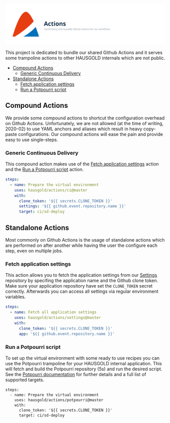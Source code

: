![Actions](doc/assets/project.svg)

This project is dedicated to bundle our shared Github Actions and it serves
some trampoline actions to other HAUSGOLD internals which are not public.

- [Compound Actions](#compound-actions)
  - [Generic Continuous Delivery](#generic-continuous-delivery)
- [Standalone Actions](#standalone-actions)
  - [Fetch application settings](#fetch-application-settings)
  - [Run a Potpourri script](#run-a-potpourri-script)

## Compound Actions

We provide some compound actions to shortcut the configuration overhead on
Github Actions. Unfortunately, we are not allowed (at the time of writing,
2020-02) to use YAML anchors and aliases which result in heavy copy-paste
configurations. Our compound actions will ease the pain and provide easy to use
single-steps.

### Generic Continuous Delivery

This compound action makes use of the [Fetch application
settings](#fetch-application-settings) action and the [Run a Potpourri
script](#run-a-potpourri-script) action.

```yaml
steps:
  - name: Prepare the virtual environment
    uses: hausgold/actions/ci@master
    with:
      clone_token: '${{ secrets.CLONE_TOKEN }}'
      settings: '${{ github.event.repository.name }}'
      target: ci/sd-deploy
```

## Standalone Actions

Most commonly on Github Actions is the usage of standalone actions which are
performed on after another while having the user the configure each step, even
on multiple jobs.

### Fetch application settings

This action allows you to fetch the application settings from our
[Settings](https://github.com/hausgold/settings) repository by specifing the
application name and the Github clone token. Make sure your application
repository have set the `CLONE_TOKEN` secret correctly. Afterwards you
can access all settings via regular environment variables.

```yaml
steps:
  - name: Fetch all application settings
    uses: hausgold/actions/settings@master
    with:
      clone_token: '${{ secrets.CLONE_TOKEN }}'
      app: '${{ github.event.repository.name }}'
```

### Run a Potpourri script

To set up the virtual environment with some ready to use recipes you can use
the Potpourri trampoline for your HAUSGOLD internal application. This will
fetch and build the Potpourri repository (5s) and run the desired script. See
the [Potpourri documentation](https://github.com/hausgold/potpourri) for
further details and a full list of supported targets.

```
steps:
  - name: Prepare the virtual environment
    uses: hausgold/actions/potpourri@master
    with:
      clone_token: '${{ secrets.CLONE_TOKEN }}'
      target: ci/sd-deploy
```
